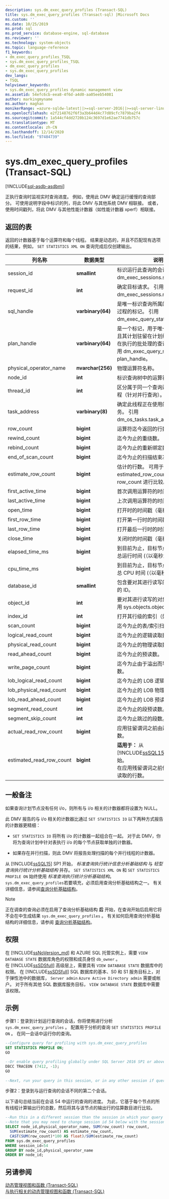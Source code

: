 ```yaml
---
description: sys.dm_exec_query_profiles (Transact-SQL)
title: sys.dm_exec_query_profiles (Transact-sql) |Microsoft Docs
ms.custom: ''
ms.date: 10/25/2019
ms.prod: sql
ms.prod_service: database-engine, sql-database
ms.reviewer: ''
ms.technology: system-objects
ms.topic: language-reference
f1_keywords:
- dm_exec_query_profiles_TSQL
- sys.dm_exec_query_profiles_TSQL
- dm_exec_query_profiles
- sys.dm_exec_query_profiles
dev_langs:
- TSQL
helpviewer_keywords:
- sys.dm_exec_query_profiles dynamic management view
ms.assetid: 54efc6cb-eea8-4f6d-a4d0-aa05eeb54081
author: markingmyname
ms.author: maghan
monikerRange: =azure-sqldw-latest||>=sql-server-2016||>=sql-server-linux-2017||=azuresqldb-mi-current
ms.openlocfilehash: e2f2148762f6f3a3b644d4c77d89cfc7879ba2f4
ms.sourcegitcommit: 1a544cf4dd2720b124c3697d1e62ae7741db757c
ms.translationtype: MT
ms.contentlocale: zh-CN
ms.lasthandoff: 12/14/2020
ms.locfileid: "97484739"
---
```

# <a name="sysdm_exec_query_profiles-transact-sql"></a>sys.dm_exec_query_profiles (Transact-SQL)
[!INCLUDE[sql-asdb-asdbmi](../../includes/applies-to-version/sql-asdb-asdbmi.md)]

正执行查询时监视实时查询进度。 例如，使用此 DMV 确定运行缓慢的查询部分。 可使用说明字段中标识的列，将此 DMV 与其他系统 DMV 相联接。 或者，使用时间戳列，将此 DMV 与其他性能计数器（如性能计数器 xperf）相联接。  
  
## <a name="table-returned"></a>返回的表  
返回的计数器基于每个运算符和每个线程。 结果是动态的，并且不匹配现有选项的结果，例如， `SET STATISTICS XML ON` 查询完成后仅创建输出。  
  
|列名称|数据类型|说明|  
|-----------------|---------------|-----------------|  
|session_id|**smallint**|标识运行此查询的会话。 引用 dm_exec_sessions.session_id。|  
|request_id|**int**|确定目标请求。 引用 dm_exec_sessions.request_id。|  
|sql_handle|**varbinary(64)**|是唯一标识查询所属的批处理或存储过程的标记。 引用 dm_exec_query_stats.sql_handle。|  
|plan_handle|**varbinary(64)**|是一个标记，用于唯一标识已执行并且其计划驻留在计划缓存中或当前正在执行的批处理的查询执行计划。 引用 dm_exec_query_stats. plan_handle。|  
|physical_operator_name|**nvarchar(256)**|物理运算符名称。|  
|node_id|**int**|标识查询树中的运算符节点。|  
|thread_id|**int**|区分属于同一个查询运算符节点的线程（针对并行查询）。|  
|task_address|**varbinary(8)**|确定此线程正在使用的 SQLOS 任务。 引用 dm_os_tasks.task_address。|  
|row_count|**bigint**|运算符迄今返回的行数。|  
|rewind_count|**bigint**|迄今为止的重绕数。|  
|rebind_count|**bigint**|迄今为止的重新绑定数。|  
|end_of_scan_count|**bigint**|迄今为止的扫描结束次数。|  
|estimate_row_count|**bigint**|估计的行数。 可用于将 estimated_row_count 与实际 row_count 进行比较。|  
|first_active_time|**bigint**|首次调用运算符的时间（毫秒）。|  
|last_active_time|**bigint**|上次调用运算符的时间（毫秒）。|  
|open_time|**bigint**|打开时的时间戳（毫秒）。|  
|first_row_time|**bigint**|打开第一行时的时间戳（毫秒）。|  
|last_row_time|**bigint**|打开最后一行时的时间戳（毫秒）。|  
|close_time|**bigint**|关闭时的时间戳（毫秒）。|  
|elapsed_time_ms|**bigint**|到目前为止，目标节点的操作所用的总运行时间 (（以毫秒为单位）) 。|  
|cpu_time_ms|**bigint**|到目前为止，目标节点的操作使用的总 CPU 时间 (（以毫秒为单位）) 。|  
|database_id|**smallint**|包含要对其进行读写的对象的数据库的 ID。|  
|object_id|**int**|要对其进行读写的对象的标识符。 引用 sys.objects.object_id。|  
|index_id|**int**|打开其行级的索引（如果有）。|  
|scan_count|**bigint**|迄今为止的表/索引扫描数。|  
|logical_read_count|**bigint**|迄今为止的逻辑读取数。|  
|physical_read_count|**bigint**|迄今为止的物理读取数。|  
|read_ahead_count|**bigint**|迄今为止的预读数。|  
|write_page_count|**bigint**|迄今为止由于溢出而导致的页写入数。|  
|lob_logical_read_count|**bigint**|迄今为止的 LOB 逻辑读取数。|  
|lob_physical_read_count|**bigint**|迄今为止的 LOB 物理读取数。|  
|lob_read_ahead_count|**bigint**|迄今为止的 LOB 预读数。|  
|segment_read_count|**int**|迄今为止的段预读数。|  
|segment_skip_count|**int**|迄今为止跳过的段数。| 
|actual_read_row_count|**bigint**|应用驻留谓词之前由运算符读取的行数。| 
|estimated_read_row_count|**bigint**|**适用于：** 从 [!INCLUDE[ssSQL15_md](../../includes/sssql15-md.md)] SP1 开始。 <br/>在应用残留谓词之前估计要由运算符读取的行数。|  
  
## <a name="general-remarks"></a>一般备注  
 如果查询计划节点没有任何 i/o，则所有与 i/o 相关的计数器都将设置为 NULL。  
  
 此 DMV 报告的与 i/o 相关的计数器比通过 `SET STATISTICS IO` 以下两种方式报告的计数器更精细：  
  
-   `SET STATISTICS IO` 将所有 i/o 的计数器一起组合在一起。 对于此 DMV，你将为查询计划中针对表执行 i/o 的每个节点获取单独的计数器。  
  
-   如果存在并行扫描，则此 DMV 将报告处理扫描的每个并行线程的计数器。
 
从 [!INCLUDE[ssSQL15](../../includes/sssql15-md.md)] SP1 开始， *标准查询执行统计信息分析基础结构* 与 *轻型查询执行统计分析基础结构* 并存。 `SET STATISTICS XML ON` 和 `SET STATISTICS PROFILE ON` 始终使用 *标准查询执行统计分析基础结构*。 `sys.dm_exec_query_profiles`若要填充，必须启用查询分析基础结构之一。 有关详细信息，请参阅[查询分析基础结构](../../relational-databases/performance/query-profiling-infrastructure.md)。    

>[!NOTE]
> 正在调查的查询必须在启用了查询分析基础结构 **后** 开始，在查询开始后启用它将不会在中生成结果 `sys.dm_exec_query_profiles` 。 有关如何启用查询分析基础结构的详细信息，请参阅 [查询分析基础结构](../../relational-databases/performance/query-profiling-infrastructure.md)。

## <a name="permissions"></a>权限  
在 [!INCLUDE[ssNoVersion_md](../../includes/ssnoversion-md.md)] 和 AZURE SQL 托管实例上，需要 `VIEW DATABASE STATE` 数据库角色的权限和成员身份 `db_owner` 。   
在 [!INCLUDE[ssSDSfull](../../includes/sssdsfull-md.md)] 高级层上，需要具有 `VIEW DATABASE STATE` 数据库中的权限。 在 [!INCLUDE[ssSDSfull](../../includes/sssdsfull-md.md)] SQL 数据库的基本、S0 和 S1 服务目标上，对于弹性池中的数据库， `Server admin` `Azure Active Directory admin` 需要或帐户。 对于所有其他 SQL 数据库服务目标， `VIEW DATABASE STATE` 数据库中需要该权限。   
   
## <a name="examples"></a>示例  
 步骤1：登录到计划运行查询的会话，你将使用进行分析 `sys.dm_exec_query_profiles` 。 配置用于分析的查询 `SET STATISTICS PROFILE ON` 。 在同一会话中运行你的查询。  
  
```sql  
--Configure query for profiling with sys.dm_exec_query_profiles  
SET STATISTICS PROFILE ON;  
GO  

--Or enable query profiling globally under SQL Server 2016 SP1 or above (not needed in SQL Server 2019)  
DBCC TRACEON (7412, -1);  
GO 
  
--Next, run your query in this session, or in any other session if query profiling has been enabled globally 
```  
  
 步骤2：登录到与运行查询的会话不同的第二个会话。  
  
 以下语句总结当前在会话 54 中运行的查询的进度。 为此，它基于每个节点的所有线程计算输出行的总数，然后将其与该节点的输出行的估算数目进行比较。  
  
```sql  
--Run this in a different session than the session in which your query is running. 
--Note that you may need to change session id 54 below with the session id you want to monitor.
SELECT node_id,physical_operator_name, SUM(row_count) row_count, 
  SUM(estimate_row_count) AS estimate_row_count, 
  CAST(SUM(row_count)*100 AS float)/SUM(estimate_row_count)  
FROM sys.dm_exec_query_profiles   
WHERE session_id=54
GROUP BY node_id,physical_operator_name  
ORDER BY node_id;  
```  
  
## <a name="see-also"></a>另请参阅  
 [动态管理视图和函数 (Transact-SQL)](~/relational-databases/system-dynamic-management-views/system-dynamic-management-views.md)   
 [与执行相关的动态管理视图和函数 (Transact-SQL)](../../relational-databases/system-dynamic-management-views/execution-related-dynamic-management-views-and-functions-transact-sql.md)  
 
